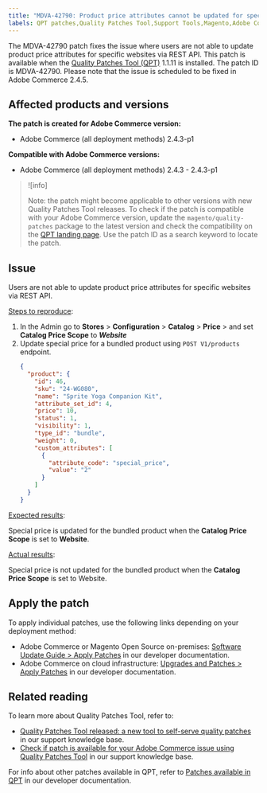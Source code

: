 ```yaml
---
title: "MDVA-42790: Product price attributes cannot be updated for specific website via REST API"
labels: QPT patches,Quality Patches Tool,Support Tools,Magento,Adobe Commerce,cloud infrastructure,on-premises,QPT 1.1.11,2.4.3,2.4.3-p1,price attributes,REST API,website
---
```


The MDVA-42790 patch fixes the issue where users are not able to update product price attributes for specific websites via REST API. This patch is available when the [Quality Patches Tool (QPT)](https://support.magento.com/hc/en-us/articles/360047139492) 1.1.11 is installed. The patch ID is MDVA-42790. Please note that the issue is scheduled to be fixed in Adobe Commerce 2.4.5.

## Affected products and versions

**The patch is created for Adobe Commerce version:**

* Adobe Commerce (all deployment methods) 2.4.3-p1

**Compatible with Adobe Commerce versions:**

* Adobe Commerce (all deployment methods) 2.4.3 - 2.4.3-p1

>![info]
>
>Note: the patch might become applicable to other versions with new Quality Patches Tool releases. To check if the patch is compatible with your Adobe Commerce version, update the `magento/quality-patches` package to the latest version and check the compatibility on the [QPT landing page](https://devdocs.magento.com/quality-patches/tool.html#patch-grid). Use the patch ID as a search keyword to locate the patch.

## Issue

Users are not able to update product price attributes for specific websites via REST API.

<ins>Steps to reproduce</ins>:

1. In the Admin go to **Stores** > **Configuration** > **Catalog** > **Price** > and set **Catalog Price Scope** to ***Website***
1. Update special price for a bundled product using `POST V1/products` endpoint.
    ```JSON
    {
      "product": {
        "id": 46,
        "sku": "24-WG080",
        "name": "Sprite Yoga Companion Kit",
        "attribute_set_id": 4,
        "price": 10,
        "status": 1,
        "visibility": 1,
        "type_id": "bundle",
        "weight": 0,
        "custom_attributes": [
          {
            "attribute_code": "special_price",
            "value": "2"
          }
        ]
      }
    }
    ```
<ins>Expected results</ins>:

Special price is updated for the bundled product when the **Catalog Price Scope** is set to **Website**.

<ins>Actual results</ins>:

Special price is not updated for the bundled product when the **Catalog Price Scope** is set to Website.

## Apply the patch

To apply individual patches, use the following links depending on your deployment method:

* Adobe Commerce or Magento Open Source on-premises: [Software Update Guide > Apply Patches](https://devdocs.magento.com/guides/v2.4/comp-mgr/patching/mqp.html) in our developer documentation.
* Adobe Commerce on cloud infrastructure: [Upgrades and Patches > Apply Patches](https://devdocs.magento.com/cloud/project/project-patch.html) in our developer documentation.

## Related reading

To learn more about Quality Patches Tool, refer to:

* [Quality Patches Tool released: a new tool to self-serve quality patches](https://support.magento.com/hc/en-us/articles/360047139492) in our support knowledge base.
* [Check if patch is available for your Adobe Commerce issue using Quality Patches Tool](https://support.magento.com/hc/en-us/articles/360047125252) in our support knowledge base.

For info about other patches available in QPT, refer to [Patches available in QPT](https://devdocs.magento.com/quality-patches/tool.html#patch-grid) in our developer documentation.
